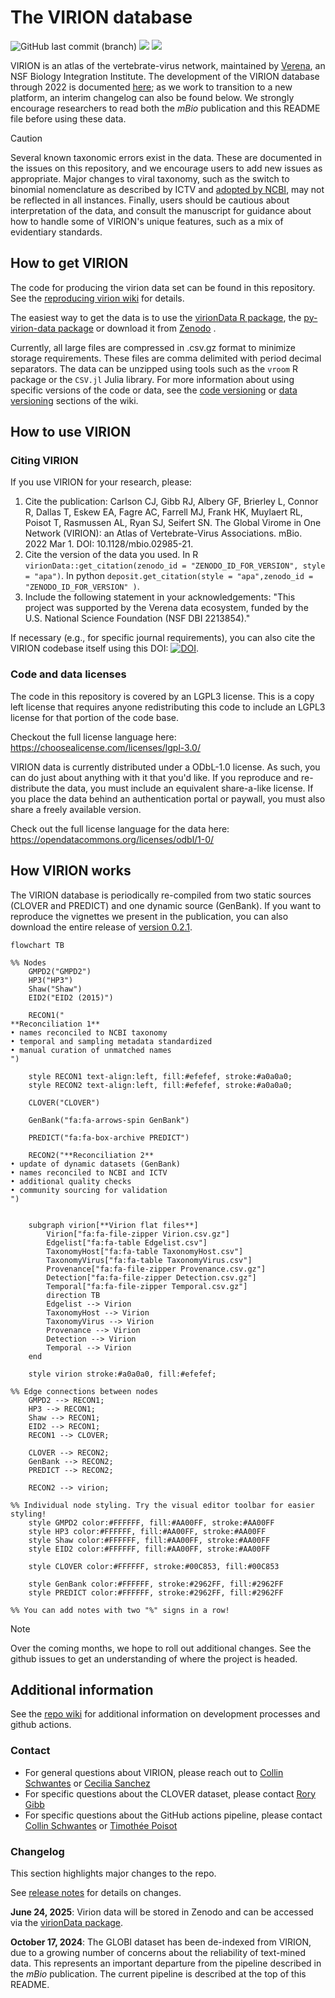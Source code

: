 # The VIRION database

![GitHub last commit (branch)](https://img.shields.io/github/last-commit/viralemergence/virion/main)
![](https://img.shields.io/badge/Code%20license-MIT-green)
![](https://img.shields.io/badge/Data%20license-CC--0-brightgreen)

VIRION is an atlas of the vertebrate-virus network, maintained by [Verena](https://www.viralemergence.org/), an NSF Biology Integration Institute. 
The development of the VIRION database through 2022 is documented [here](https://journals.asm.org/doi/10.1128/mbio.02985-21); as we work to transition to a new platform, an interim changelog can also be found below.
We strongly encourage researchers to read both the _mBio_ publication and this README file before using these data.

> [!CAUTION]
> Several known taxonomic errors exist in the data. 
> These are documented in the issues on this repository, and we encourage users to add new issues as appropriate.
> Major changes to viral taxonomy, such as the switch to binomial nomenclature as described by ICTV and [adopted by NCBI](https://ncbiinsights.ncbi.nlm.nih.gov/2025/04/25/ncbi-taxonomy-updates-virus-classification-april-2025/), may not be reflected in all instances.
> Finally, users should be cautious about interpretation of the data, and consult the manuscript for guidance about how to handle some of VIRION's unique features, such as a mix of evidentiary standards.

## How to get VIRION

The code for producing the virion data set can be found in this repository. 
See the [reproducing virion wiki](https://github.com/viralemergence/virion/wiki/Reproducing-Virion) for details.

The easiest way to get the data is to use the [virionData R package](https://viralemergence.github.io/virionData/), the [py-virion-data package](https://pypi.org/project/py-virion-data/) or
download it from [Zenodo](https://doi.org/10.5281/zenodo.15643003) .

Currently, all large files are compressed in .csv.gz format to minimize storage requirements. 
These files are comma delimited with period decimal separators. 
The data can be unzipped using tools such as the `vroom` R package or the `CSV.jl` Julia library.
For more information about using specific versions of the code or data, see the [code versioning](https://github.com/viralemergence/virion/wiki/Development-process#releases---code-versioning) or
[data versioning](https://github.com/viralemergence/virion/wiki/Data-Versioning) sections of the wiki.


## How to use VIRION

### Citing VIRION

If you use VIRION for your research, please:
1. Cite the publication: Carlson CJ, Gibb RJ, Albery GF, Brierley L, Connor R, Dallas T, Eskew EA, Fagre AC, Farrell MJ, Frank HK, Muylaert RL, Poisot T, Rasmussen AL, Ryan SJ, Seifert SN. The Global Virome in One Network (VIRION): an Atlas of Vertebrate-Virus Associations. mBio. 2022 Mar 1. DOI: 10.1128/mbio.02985-21.
2. Cite the version of the data you used. In R `virionData::get_citation(zenodo_id = "ZENODO_ID_FOR_VERSION", style = "apa")`. In python `deposit.get_citation(style = "apa",zenodo_id = "ZENODO_ID_FOR_VERSION" )`.
3. Include the following statement in your acknowledgements: "This project was supported by the Verena data ecosystem, funded by the U.S. National Science Foundation (NSF DBI 2213854)."
 
If necessary (e.g., for specific journal requirements), you can also cite the VIRION codebase itself using this DOI: [![DOI](https://zenodo.org/badge/319686363.svg)](https://zenodo.org/badge/latestdoi/319686363).

### Code and data licenses

The code in this repository is covered by an LGPL3 license. 
This is a copy left license that requires anyone redistributing this code to 
include an LGPL3 license for that portion of the code base.  

Checkout the full license language here: https://choosealicense.com/licenses/lgpl-3.0/

VIRION data is currently distributed under a ODbL-1.0 license.
As such, you can do just about anything with it that you'd like.
If you reproduce and re-distribute the data, you must include an equivalent share-a-like license.
If you place the data behind an authentication portal or paywall, you must also share a freely available version.

Check out the full license language for the data here: https://opendatacommons.org/licenses/odbl/1-0/


## How VIRION works

The VIRION database is periodically re-compiled from two static sources (CLOVER and PREDICT) and one dynamic source (GenBank). If you want to reproduce the vignettes we present in the publication, you can also download the entire release of [version 0.2.1](https://github.com/viralemergence/virion/releases/tag/v0.2.1-beta).

```mermaid
flowchart TB

%% Nodes
    GMPD2("GMPD2")
    HP3("HP3")
    Shaw("Shaw")
    EID2("EID2 (2015)")

    RECON1("
**Reconciliation 1**
• names reconciled to NCBI taxonomy
• temporal and sampling metadata standardized
• manual curation of unmatched names
")

    style RECON1 text-align:left, fill:#efefef, stroke:#a0a0a0;
    style RECON2 text-align:left, fill:#efefef, stroke:#a0a0a0;

    CLOVER("CLOVER")

    GenBank("fa:fa-arrows-spin GenBank")

    PREDICT("fa:fa-box-archive PREDICT")

    RECON2("**Reconciliation 2**
• update of dynamic datasets (GenBank)
• names reconciled to NCBI and ICTV
• additional quality checks
• community sourcing for validation
")


    subgraph virion[**Virion flat files**]
        Virion["fa:fa-file-zipper Virion.csv.gz"]
        Edgelist["fa:fa-table Edgelist.csv"]
        TaxonomyHost["fa:fa-table TaxonomyHost.csv"]
        TaxonomyVirus["fa:fa-table TaxonomyVirus.csv"]
        Provenance["fa:fa-file-zipper Provenance.csv.gz"]
        Detection["fa:fa-file-zipper Detection.csv.gz"]
        Temporal["fa:fa-file-zipper Temporal.csv.gz"]
        direction TB
        Edgelist --> Virion
        TaxonomyHost --> Virion
        TaxonomyVirus --> Virion
        Provenance --> Virion
        Detection --> Virion
        Temporal --> Virion
    end

    style virion stroke:#a0a0a0, fill:#efefef;

%% Edge connections between nodes
    GMPD2 --> RECON1;
    HP3 --> RECON1;
    Shaw --> RECON1;
    EID2 --> RECON1;
    RECON1 --> CLOVER;

    CLOVER --> RECON2;
    GenBank --> RECON2;
    PREDICT --> RECON2;

    RECON2 --> virion;

%% Individual node styling. Try the visual editor toolbar for easier styling!
    style GMPD2 color:#FFFFFF, fill:#AA00FF, stroke:#AA00FF
    style HP3 color:#FFFFFF, fill:#AA00FF, stroke:#AA00FF
    style Shaw color:#FFFFFF, fill:#AA00FF, stroke:#AA00FF
    style EID2 color:#FFFFFF, fill:#AA00FF, stroke:#AA00FF

    style CLOVER color:#FFFFFF, stroke:#00C853, fill:#00C853

    style GenBank color:#FFFFFF, stroke:#2962FF, fill:#2962FF
    style PREDICT color:#FFFFFF, stroke:#2962FF, fill:#2962FF

%% You can add notes with two "%" signs in a row!
```

> [!NOTE]
> Over the coming months, we hope to roll out additional changes. 
> See the github issues to get an understanding of where the project is headed.


## Additional information

See the [repo wiki](https://github.com/viralemergence/virion/wiki) for additional information on development processes and github actions.

### Contact

- For general questions about VIRION, please reach out to [Collin Schwantes](mailto:collin@viralemergence.org) or [Cecilia Sanchez](mailto:cecilia@viralemergence.org)
- For specific questions about the CLOVER dataset, please contact [Rory Gibb](mailto:rory.gibb.14@ucl.ac.uk)
- For specific questions about the GitHub actions pipeline, please contact [Collin Schwantes](mailto:collin@viralemergence.org) or [Timothée Poisot](mailto:timothee.poisot@umontreal.ca)

### Changelog 

This section highlights major changes to the repo.

See [release notes](https://github.com/viralemergence/virion/releases) for details on changes. 

**June 24, 2025**: Virion data will be stored in Zenodo and can be accessed via
the [virionData package](https://github.com/viralemergence/virionData).

**October 17, 2024**: The GLOBI dataset has been de-indexed from VIRION, due to a growing number of concerns about the reliability of text-mined data.
This represents an important departure from the pipeline described in the _mBio_ publication.
The current pipeline is described at the top of this README.
